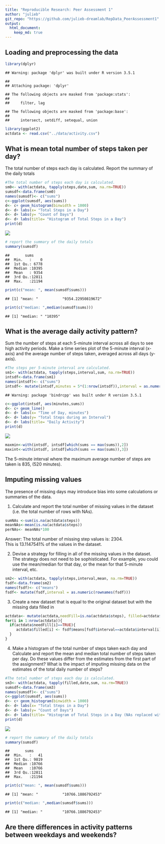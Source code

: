 ```yaml
---
title: "Reproducible Research: Peer Assessment 1"
author: "julieb"
git_repo: "https://github.com/julieb-dreamlab/RepData_PeerAssessment1"
output: 
  html_document:
    keep_md: true
---
```



## Loading and preprocessing the data

```r
library(dplyr)
```

```
## Warning: package 'dplyr' was built under R version 3.5.1
```

```
## 
## Attaching package: 'dplyr'
```

```
## The following objects are masked from 'package:stats':
## 
##     filter, lag
```

```
## The following objects are masked from 'package:base':
## 
##     intersect, setdiff, setequal, union
```

```r
library(ggplot2)
actdata <- read.csv("../data/activity.csv")
```


## What is mean total number of steps taken per day?
The total number of steps each day is calculated.
Report the summary of the daily totals


```r
#The total number of steps each day is calculated.
sm0<- with(actdata, tapply(steps,date,sum, na.rm=TRUE))
sumsdf<-data.frame(sm0)
names(sumsdf)<- c("sums")
c<-ggplot(sumsdf, aes(sums))
d<- c+ geom_histogram(binwidth = 1000)
d<- d+ labs(x= "Total Steps in a Day")
d<- d+ labs(y= "Count of Days")
d<- d+ labs(title= "Histogram of Total Steps in a Day")
print(d)
```

![](PA1_julieb_files/figure-html/sums-1.png)<!-- -->

```r
# report the summary of the daily totals
summary(sumsdf)
```

```
##       sums      
##  Min.   :    0  
##  1st Qu.: 6778  
##  Median :10395  
##  Mean   : 9354  
##  3rd Qu.:12811  
##  Max.   :21194
```

```r
print(c("mean: ", mean(sumsdf$sums)))
```

```
## [1] "mean: "           "9354.22950819672"
```

```r
print(c("median: ",median(sumsdf$sums)))
```

```
## [1] "median: " "10395"
```

## What is the average daily activity pattern?
Sum the number of steps at each 5-minute interval across all days to see high activity periods.
Make a time series plot of the 5-minute interval (x-axis)
and the average number of steps taken, averaged across all days (y-axis).

```r
#The steps per 5-minute interval are calculated.
sm1<- with(actdata, tapply(steps,interval,sum, na.rm=TRUE))
intsdf<-data.frame(sm1)
names(intsdf)<- c("sums")
intsdf<- mutate(intsdf,minutes = 5*(1:nrow(intsdf)),interval = as.numeric(rownames(intsdf)))
```

```
## Warning: package 'bindrcpp' was built under R version 3.5.1
```

```r
c<-ggplot(intsdf, aes(minutes,sums))
d<- c+ geom_line()
d<- d+ labs(x= "Time of Day, minutes")
d<- d+ labs(y= "Total Steps during an Interval")
d<- d+ labs(title= "Daily Activity")
print(d)
```

![](PA1_julieb_files/figure-html/intervals-1.png)<!-- -->

```r
maxmin<-with(intsdf, intsdf[which(sums == max(sums)),2])
maxint<-with(intsdf, intsdf[which(sums == max(sums)),3])
```
The 5-minute interval where the maximum average number of steps are taken is 835, (520 minutes).

## Imputing missing values
The presence of missing days may introduce bias into some
calculations or summaries of the data.  
1. Calculate and report the total number of missing values in the dataset
(i.e. the total number of rows with NAs).

```r
sumNAs <-sum(is.na(actdata$steps))
meanNAs<-mean(is.na(actdata$steps))
perNAs<- meanNAs*100
```
Answer: The total number of missing step values is: 2304.  
This is 13.1147541% of the values in the dataset.

2. Devise a strategy for filling in all of the missing values in the dataset. The
strategy does not need to be sophisticated. For example, you could use
the mean/median for that day, or the mean for that 5-minute interval, etc.

```r
sm2<- with(actdata, tapply(steps,interval,mean, na.rm=TRUE))
fsdf<-data.frame(sm2)
names(fsdf)<- c("means")
fsdf<- mutate(fsdf,interval = as.numeric(rownames(fsdf)))
```
3. Create a new dataset that is equal to the original dataset but with the
missing data filled in

```r
actdata<- mutate(actdata,needFill=is.na(actdata$steps), filled=actdata$steps)
for(i in 1:nrow(actdata)){
  if(actdata$needFill[i]==TRUE){
     actdata$filled[i] <- fsdf$means[fsdf$interval==actdata$interval[i]]
  }
}
```
4. Make a histogram of the total number of steps taken each day and Calculate
and report the mean and median total number of steps taken per day. Do
these values differ from the estimates from the first part of the assignment?
What is the impact of imputing missing data on the estimates of the total
daily number of steps?


```r
#The total number of steps each day is calculated.
sm3<- with(actdata, tapply(filled,date,sum, na.rm=TRUE))
sumsdf<-data.frame(sm3)
names(sumsdf)<- c("sums")
c<-ggplot(sumsdf, aes(sums))
d<- c+ geom_histogram(binwidth = 1000)
d<- d+ labs(x= "Total Steps in a Day")
d<- d+ labs(y= "Count of Days")
d<- d+ labs(title= "Histogram of Total Steps in a Day (NAs replaced with Interval Mean Value")
print(d)
```

![](PA1_julieb_files/figure-html/sumsFilled-1.png)<!-- -->

```r
# report the summary of the daily totals
summary(sumsdf)
```

```
##       sums      
##  Min.   :   41  
##  1st Qu.: 9819  
##  Median :10766  
##  Mean   :10766  
##  3rd Qu.:12811  
##  Max.   :21194
```

```r
print(c("mean: ", mean(sumsdf$sums)))
```

```
## [1] "mean: "           "10766.1886792453"
```

```r
print(c("median: ",median(sumsdf$sums)))
```

```
## [1] "median: "         "10766.1886792453"
```
## Are there differences in activity patterns between weekdays and weekends?
